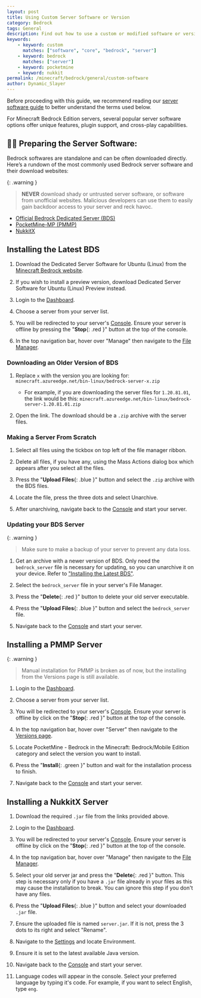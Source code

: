 ```yaml
---
layout: post
title: Using Custom Server Software or Version
category: Bedrock
tags: General
description: Find out how to use a custom or modified software or version not available in the versions list.
keywords:
    - keyword: custom
      matches: ["software", "core", "bedrock", "server"]
    - keyword: bedrock
      matches: ["server"]
    - keyword: pocketmine
    - keyword: nukkit
permalink: /minecraft/bedrock/general/custom-software
author: Dynamic_Slayer
---
```


Before proceeding with this guide, we recommend reading our [server software guide](/minecraft/java/general/server-software) to better understand the terms used below.

For Minecraft Bedrock Edition servers, several popular server software options offer unique features, plugin support, and cross-play capabilities.

## :cook: Preparing the Server Software:

Bedrock softwares are standalone and can be often downloaded directly. Here’s a rundown of the most commonly used Bedrock server software and their download websites:

{: .warning }

> **NEVER** download shady or untrusted server software, or software from unofficial websites. Malicious developers can use them to easily gain backdoor access to your server and reck havoc.

-   [Official Bedrock Dedicated Server (BDS)](https://www.minecraft.net/en-us/download/server/bedrock)
-   [PocketMine-MP (PMMP)](https://github.com/pmmp/PocketMine-MP/releases)
-   [NukkitX](https://ci.opencollab.dev/job/NukkitX/job/Nukkit/job/master)

## Installing the Latest BDS

1. Download the Dedicated Server Software for Ubuntu (Linux) from the [Minecraft Bedrock website](https://www.minecraft.net/en-us/download/server/bedrock).

2. If you wish to install a preview version, download Dedicated Server Software for Ubuntu (Linux) Preview instead.

3. Login to the [Dashboard](https://client.falixnodes.net/).

4. Choose a server from your server list.

5. You will be redirected to your server's [Console](https://client.falixnodes.net/server/console). Ensure your server is offline by pressing the "**Stop**{: .red }" button at the top of the console.

6. In the top navigation bar, hover over "Manage" then navigate to the [File Manager](https://client.falixnodes.net/server/filemanager).

### Downloading an Older Version of BDS

1. Replace `x` with the version you are looking for: `minecraft.azureedge.net/bin-linux/bedrock-server-x.zip`

    - For example, if you are downloading the server files for `1.20.81.01`, the link would be this: `minecraft.azureedge.net/bin-linux/bedrock-server-1.20.81.01.zip`

2. Open the link. The download should be a `.zip` archive with the server files.

### Making a Server From Scratch

1. Select all files using the tickbox on top left of the file manager ribbon.

2. Delete all files, if you have any, using the Mass Actions dialog box which appears after you select all the files.

3. Press the "**Upload Files**{: .blue }" button and select the `.zip` archive with the BDS files.

4. Locate the file, press the three dots and select Unarchive.

5. After unarchiving, navigate back to the [Console](https://client.falixnodes.net/server/console) and start your server.

### Updating your BDS Server

{: .warning }

> Make sure to make a backup of your server to prevent any data loss.

1. Get an archive with a newer version of BDS. Only need the `bedrock_server` file is necessary for updating, so you can unarchive it on your device. Refer to ["Installing the Latest BDS"](#installing-the-latest-bds).

2. Select the `bedrock_server` file in your server's File Manager.

3. Press the "**Delete**{: .red }" button to delete your old server executable.

4. Press the "**Upload Files**{: .blue }" button and select the `bedrock_server` file.

5. Navigate back to the [Console](https://client.falixnodes.net/server/console) and start your server.

## Installing a PMMP Server

{: .warning }

> Manual installation for PMMP is broken as of now, but the installing from the Versions page is still available.

1. Login to the [Dashboard](https://client.falixnodes.net/).

2. Choose a server from your server list.

3. You will be redirected to your server's [Console](https://client.falixnodes.net/server/console). Ensure your server is offline by click on the "**Stop**{: .red }" button at the top of the console.

4. In the top navigation bar, hover over "Server" then navigate to the [Versions page](https://client.falixnodes.net/server/versions).

5. Locate PocketMine - Bedrock in the Minecraft: Bedrock/Mobile Edition category and select the version you want to install.

6. Press the "**Install**{: .green }" button and wait for the installation process to finish.

7. Navigate back to the [Console](https://client.falixnodes.net/server/console) and start your server.

## Installing a NukkitX Server

1. Download the required `.jar` file from the links provided above.

2. Login to the [Dashboard](https://client.falixnodes.net/).

3. You will be redirected to your server's [Console](https://client.falixnodes.net/server/console). Ensure your server is offline by click on the "**Stop**{: .red }" button at the top of the console.

4. In the top navigation bar, hover over "Manage" then navigate to the [File Manager](https://client.falixnodes.net/server/filemanager).

5. Select your old server jar and press the "**Delete**{: .red }" button. This step is necessary only if you have a `.jar` file already in your files as this may cause the installation to break. You can ignore this step if you don't have any files.

6. Press the "**Upload Files**{: .blue }" button and select your downloaded `.jar` file.

7. Ensure the uploaded file is named `server.jar`. If it is not, press the 3 dots to its right and select "Rename".

8. Navigate to the [Settings](https://client.falixnodes.net/server/settings) and locate Environment.

9. Ensure it is set to the latest available Java version.

10. Navigate back to the [Console](https://client.falixnodes.net/server/console) and start your server.

11. Language codes will appear in the console. Select your preferred language by typing it's code. For example, if you want to select English, type `eng`.
